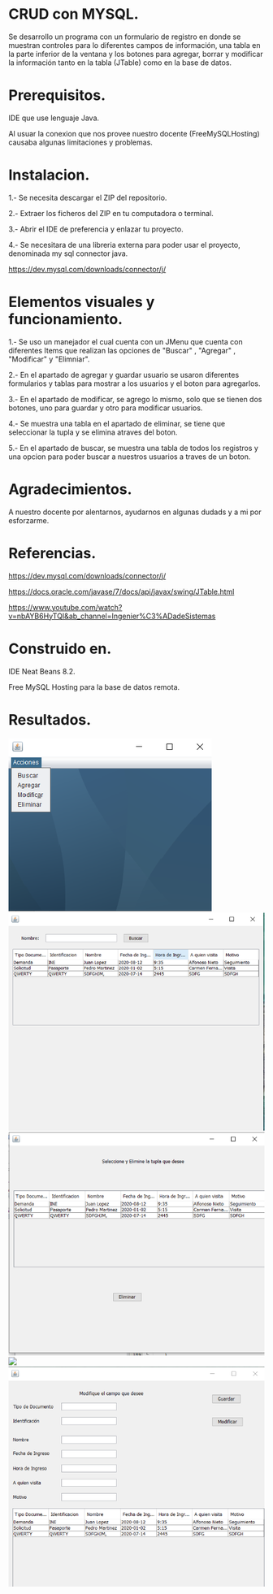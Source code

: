 # CRUD con MYSQL.

Se desarrollo un programa con un formulario de registro en donde se muestran controles
para lo diferentes campos de información, una tabla en la parte inferior de la ventana y los
botones para agregar, borrar y modificar la información tanto en la tabla (JTable) como en
la base de datos.

# Prerequisitos.

IDE que use lenguaje Java.

Al usuar la conexion que nos provee nuestro docente (FreeMySQLHosting) causaba algunas limitaciones y problemas.

# Instalacion.

1.- Se necesita descargar el ZIP del repositorio.

2.- Extraer los ficheros del ZIP en tu computadora o terminal.

3.- Abrir el IDE de preferencia y enlazar tu proyecto.

4.- Se necesitara de una libreria externa para poder usar el proyecto, denominada my sql connector java.

https://dev.mysql.com/downloads/connector/j/

# Elementos visuales y funcionamiento.

1.- Se uso un manejador el cual cuenta con un JMenu que cuenta con diferentes Items que realizan las opciones de "Buscar" , "Agregar" , "Modificar" y "Elimniar".

2.- En el apartado de agregar y guardar usuario se usaron diferentes formularios y tablas para mostrar a los usuarios y el boton para agregarlos.

3.- En el apartado de modificar, se agrego lo mismo, solo que se tienen dos botones, uno para guardar y otro para modificar usuarios.

4.- Se muestra una tabla en el apartado de eliminar, se tiene que seleccionar la tupla y se elimina atraves del boton.

5.- En el apartado de buscar, se muestra una tabla de todos los registros y una opcion para poder buscar a nuestros usuarios a traves de un boton.

# Agradecimientos.

 A nuestro docente por alentarnos, ayudarnos en algunas dudads y a mi por esforzarme.
 
# Referencias.

https://dev.mysql.com/downloads/connector/j/

https://docs.oracle.com/javase/7/docs/api/javax/swing/JTable.html

https://www.youtube.com/watch?v=nbAYB6HyTQI&ab_channel=Ingenier%C3%ADadeSistemas

# Construido en.

IDE Neat Beans 8.2. 

Free MySQL Hosting para la base de datos remota.

# Resultados.

![](figures/Manejador.png)
![](figures/Buscar.png)
![](figures/Eliminar.png)
![](figures/Guardar.png)
![](figures/Modificar.png)
